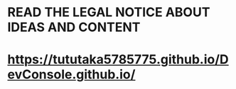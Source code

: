 # READ THE LEGAL NOTICE ABOUT IDEAS AND CONTENT
#  https://tututaka5785775.github.io/DevConsole.github.io/
